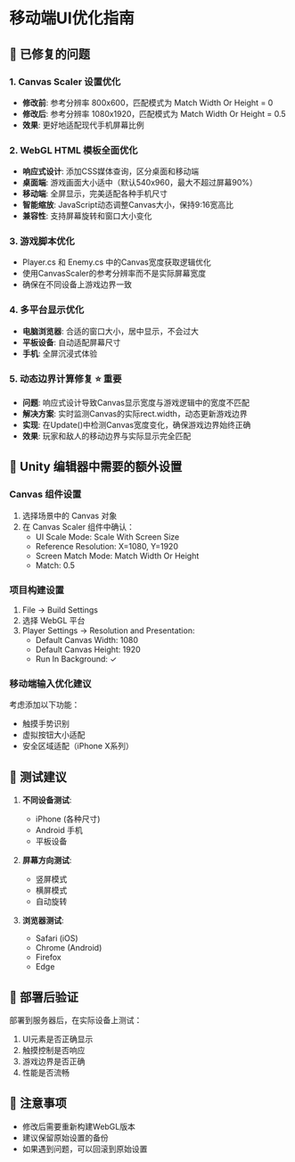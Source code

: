 # 移动端UI优化指南

## 🔧 已修复的问题

### 1. Canvas Scaler 设置优化
- **修改前**: 参考分辨率 800x600，匹配模式为 Match Width Or Height = 0
- **修改后**: 参考分辨率 1080x1920，匹配模式为 Match Width Or Height = 0.5
- **效果**: 更好地适配现代手机屏幕比例

### 2. WebGL HTML 模板全面优化
- **响应式设计**: 添加CSS媒体查询，区分桌面和移动端
- **桌面端**: 游戏画面大小适中（默认540x960，最大不超过屏幕90%）
- **移动端**: 全屏显示，完美适配各种手机尺寸
- **智能缩放**: JavaScript动态调整Canvas大小，保持9:16宽高比
- **兼容性**: 支持屏幕旋转和窗口大小变化

### 3. 游戏脚本优化
- Player.cs 和 Enemy.cs 中的Canvas宽度获取逻辑优化
- 使用CanvasScaler的参考分辨率而不是实际屏幕宽度
- 确保在不同设备上游戏边界一致

### 4. 多平台显示优化
- **电脑浏览器**: 合适的窗口大小，居中显示，不会过大
- **平板设备**: 自动适配屏幕尺寸
- **手机**: 全屏沉浸式体验

### 5. 动态边界计算修复 ⭐️ 重要
- **问题**: 响应式设计导致Canvas显示宽度与游戏逻辑中的宽度不匹配
- **解决方案**: 实时监测Canvas的实际rect.width，动态更新游戏边界
- **实现**: 在Update()中检测Canvas宽度变化，确保游戏边界始终正确
- **效果**: 玩家和敌人的移动边界与实际显示完全匹配

## 📱 Unity 编辑器中需要的额外设置

### Canvas 组件设置
1. 选择场景中的 Canvas 对象
2. 在 Canvas Scaler 组件中确认：
   - UI Scale Mode: Scale With Screen Size
   - Reference Resolution: X=1080, Y=1920
   - Screen Match Mode: Match Width Or Height
   - Match: 0.5

### 项目构建设置
1. File → Build Settings
2. 选择 WebGL 平台
3. Player Settings → Resolution and Presentation:
   - Default Canvas Width: 1080
   - Default Canvas Height: 1920
   - Run In Background: ✓

### 移动端输入优化建议
考虑添加以下功能：
- 触摸手势识别
- 虚拟按钮大小适配
- 安全区域适配（iPhone X系列）

## 🎯 测试建议

1. **不同设备测试**:
   - iPhone (各种尺寸)
   - Android 手机
   - 平板设备

2. **屏幕方向测试**:
   - 竖屏模式
   - 横屏模式
   - 自动旋转

3. **浏览器测试**:
   - Safari (iOS)
   - Chrome (Android)
   - Firefox
   - Edge

## 🚀 部署后验证

部署到服务器后，在实际设备上测试：
1. UI元素是否正确显示
2. 触摸控制是否响应
3. 游戏边界是否正确
4. 性能是否流畅

## 📝 注意事项

- 修改后需要重新构建WebGL版本
- 建议保留原始设置的备份
- 如果遇到问题，可以回滚到原始设置
